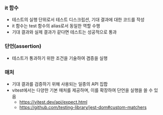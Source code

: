 ### it 함수

- 테스트의 실행 단위로서 테스트 디스크립션, 기대 결과에 대한 코드를 작성
- it 함수는 test 함수의 alias로서 동일한 역할 수행
- 기대 결과와 실제 결과가 같다면 테스트는 성공적으로 통과

### 단언(assertion)

- 테스트가 통과하기 위한 조건을 기술하여 겸증을 실행

### 매처

- 기대 결과를 검증하기 위해 사용되는 일종의 API 집합
- vitest에서는 다양한 기본 매처를 제공하며, 이를 확장하여 단언을 실행을 쓸 수 있음
  - https://vitest.dev/api/expect.html
  - https://github.com/testing-library/jest-dom#custom-matchers
